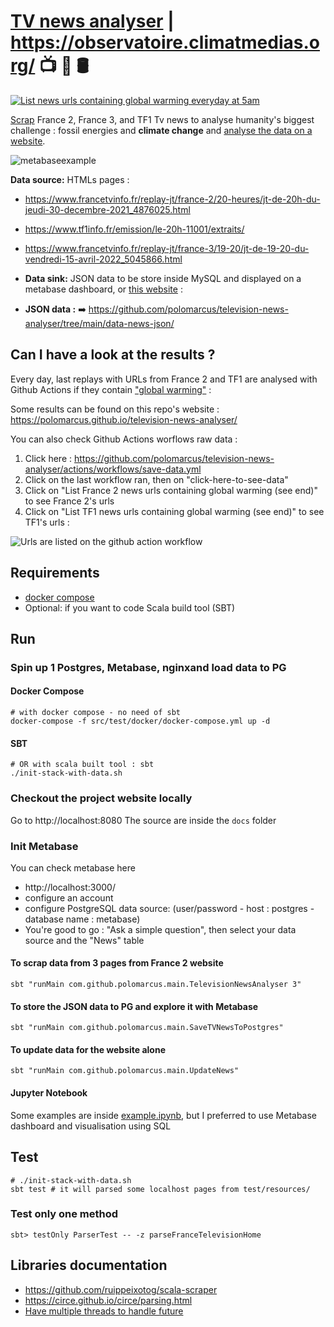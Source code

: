 # [TV news analyser](https://polomarcus.github.io/television-news-analyser/) | https://observatoire.climatmedias.org/ 📺 🔬 🛢️
[![List news urls containing global warming everyday at 5am](https://github.com/polomarcus/television-news-analyser/actions/workflows/save-data.yml/badge.svg)](https://github.com/polomarcus/television-news-analyser/actions/workflows/save-data.yml)

[Scrap](https://en.wikipedia.org/wiki/Data_scraping) France 2, France 3, and TF1 Tv news to analyse humanity's biggest challenge : fossil energies and **climate change** and [analyse the data on a website](https://polomarcus.github.io/television-news-analyser/).

![metabaseexample](https://user-images.githubusercontent.com/4059615/149955122-89642ba8-fb45-4369-956c-5854c14bfdd1.png)

**Data source:** HTMLs pages :
* https://www.francetvinfo.fr/replay-jt/france-2/20-heures/jt-de-20h-du-jeudi-30-decembre-2021_4876025.html
* https://www.tf1info.fr/emission/le-20h-11001/extraits/
* https://www.francetvinfo.fr/replay-jt/france-3/19-20/jt-de-19-20-du-vendredi-15-avril-2022_5045866.html

* **Data sink:** JSON data to be store inside MySQL and displayed on a metabase dashboard, or [this website](https://polomarcus.github.io/television-news-analyser/) :

* **JSON data :** ➡️ https://github.com/polomarcus/television-news-analyser/tree/main/data-news-json/

## Can I have a look at the results ?
Every day, last replays with URLs from France 2 and TF1 are analysed with Github Actions if they contain ["global warming"](https://github.com/polomarcus/television-news-analyser/blob/main/src/main/scala/com/github/polomarcus/utils/TextService.scala#L9) :

Some results can be found on this repo's website : https://polomarcus.github.io/television-news-analyser/

You can also check Github Actions worflows raw data : 
1. Click here : https://github.com/polomarcus/television-news-analyser/actions/workflows/save-data.yml
2. Click on the last workflow ran, then on "click-here-to-see-data"
3. Click on "List France 2 news urls containing global warming (see end)" to see France 2's urls
4. Click on "List TF1 news urls containing global warming (see end)" to see TF1's urls :

![Urls are listed on the github action workflow](https://user-images.githubusercontent.com/4059615/151147733-3313174a-e2fd-486e-85e7-81272ec0957c.png)
## Requirements
* [docker compose](https://docs.docker.com/compose/install/)
* Optional: if you want to code Scala build tool (SBT)
## Run
###  Spin up 1 Postgres, Metabase, nginxand load data to PG
#### Docker Compose
```
# with docker compose - no need of sbt
docker-compose -f src/test/docker/docker-compose.yml up -d
```

#### SBT
```
# OR with scala built tool : sbt
./init-stack-with-data.sh
```

### Checkout the project website locally
Go to http://localhost:8080
The source are inside the `docs` folder

### Init Metabase
You can check metabase here
* http://localhost:3000/
* configure an account
* configure PostgreSQL data source: (user/password - host : postgres - database name : metabase)
* You're good to go : "Ask a simple question", then select your data source and the "News" table


#### To scrap data from 3 pages from France 2 website
```
sbt "runMain com.github.polomarcus.main.TelevisionNewsAnalyser 3"
```

#### To store the JSON data to PG and explore it with Metabase 
```
sbt "runMain com.github.polomarcus.main.SaveTVNewsToPostgres"
```

#### To update data for the website alone
```
sbt "runMain com.github.polomarcus.main.UpdateNews"
```

#### Jupyter Notebook
Some examples are inside [example.ipynb](https://github.com/polomarcus/television-news-analyser/blob/main/example.ipynb), but I preferred to use Metabase dashboard and visualisation using SQL

## Test
```
# ./init-stack-with-data.sh
sbt test # it will parsed some localhost pages from test/resources/
```

### Test only one method
```
sbt> testOnly ParserTest -- -z parseFranceTelevisionHome
```

## Libraries documentation
* https://github.com/ruippeixotog/scala-scraper
* https://circe.github.io/circe/parsing.html
* [Have multiple threads to handle future](http://stackoverflow.com/questions/15285284/how-to-configure-a-fine-tuned-thread-pool-for-futures)
